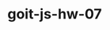 # goit-js-hw-07

<!-- Task-1

HTML містить список категорій ul#categories. З використанням властивостей
і методів DOM-елементів, напиши скрипт, який:

Порахує й виведе в консоль кількість категорій в ul#categories, тобто елементів
li.item. Для кожного елемента li.item у списку ul#categories знайде й виведе в
консоль текст заголовка елемента (тегу <h2>) і кількість елементів у категорії
(усіх <li>, вкладених у нього). -->

<!-- Task-2

Напиши скрипт для створення галереї зображень на основі масиву даних.
HTML містить список ul.gallery.
<ul class="gallery"></ul>

Використовуй масив об'єктів images для створення елементів <img>, вкладених в <li>.

Ти можеш створити й додати HTML-елементи, використовуючи document.createElement() і elem.append() або шаблонні рядки і elem.insertAdjacentHTML().

Усі елементи галереї повинні додаватися в DOM за одну операцію додавання.
Додай мінімальне оформлення галереї флексбоксами через CSS класи. -->

<!-- Task-3

Напиши скрипт, який під час набору тексту в інпуті input#name-input (подія input) підставляє його поточне значення в span#name-output як ім’я для привітання. Обов’язково очищай значення в інпуті по краях від пробілів . Якщо інпут порожній або містить лише пробіли, то замість імені у спан має підставлятися рядок "Anonymous".



<!-- Task-4

Напиши скрипт управління формою логіна.

Обробка відправлення форми form.login-form повинна відбуватися за подією submit.
Під час відправлення форми сторінка не повинна перезавантажуватися.
Якщо при сабміті у формі є незаповнені поля, виводь alert з попередженням про те, що 'All form fields must be filled in'. Не додавай на інпути атрибут required, валідація має відбуватися саме через JS.
Якщо користувач заповнив усі поля і відправив форму, збери значення полів в об'єкт з двома властивостями, де ключ — це ім'я інпутів, а значення — відповідні значення цих інпутів, очищені від пробілів по краях. Для доступу до елементів форми використовуй властивість elements.
При сабміті форми виведи об'єкт із введеними даними в консоль і очисти значення полів форми методом reset. -->

<!-- Task-5

Напиши скрипт, який змінює колір фону елемента <body> через інлайн-стиль по
кліку на button.change-color і задає це значення кольору текстовим вмістом для
span.color.

Для генерування випадкового кольору використовуй функцію getRandomHexColor().

Зверни увагу, що функція getRandomHexColor() повертає колір у hex-форматі, в той час як колір фону на <body> буде у форматі rgb. Це нормально й не потребує якихось правок. -->

<!-- Task-6

Напиши скрипт створення й очищення колекції елементів з наступним функціоналом.

Є input, у який користувач вводить бажану кількість елементів. Після натискання
на кнопку Create має рендеритися (додаватися в DOM) колекція з відповідною
кількістю елементів і очищатися значення в інпуті. При повторному натисканні на
кнопку Create поверх старої колекції має рендеритись нова. Після натискання на
кнопку Destroy колекція елементів має очищатися.

Після натискання користувачем на кнопку Create треба провалідувати значення в
input, воно має бути в межах від 1 до 100 включно. Тільки якщо воно задоволяє
умову, мають додаватися нові <div> елементи в DOM.

Для рендеру елементів на сторінці створи функцію createBoxes(amount), яка
приймає один параметр — число, що зберігає кількість елементів для рендеру.
Функція має створювати стільки <div> елементів, скільки вказано в параметрі
amount і додавати їх у DOM дочірніми елементами для div#boxes.

Розміри першого <div> елемента мають бути 30px на 30px. Кожен наступний елемент
повинен бути ширшим і вищим від попереднього на 10px. Усі елементи повинні мати
випадковий колір фону. Використовуй готову функцію getRandomHexColor() для
отримання випадкового кольору.

Для очищення колекції після натискання на кнопку Destroy створи функцію destroyBoxes(), яка очищає вміст div#boxes, у такий спосіб видаляючи всі створені елементи. -->
